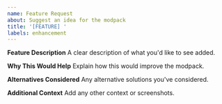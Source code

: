 ```yaml
---
name: Feature Request
about: Suggest an idea for the modpack
title: '[FEATURE] '
labels: enhancement
---
```


**Feature Description**
A clear description of what you'd like to see added.

**Why This Would Help**
Explain how this would improve the modpack.

**Alternatives Considered**
Any alternative solutions you've considered.

**Additional Context**
Add any other context or screenshots.